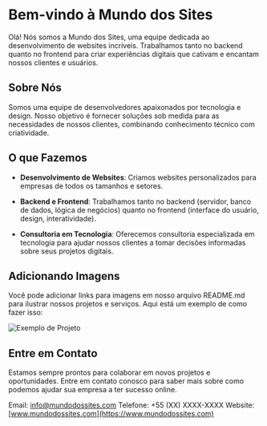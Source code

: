 # Bem-vindo à Mundo dos Sites

Olá! Nós somos a Mundo dos Sites, uma equipe dedicada ao desenvolvimento de websites incríveis. Trabalhamos tanto no backend quanto no frontend para criar experiências digitais que cativam e encantam nossos clientes e usuários.

## Sobre Nós

Somos uma equipe de desenvolvedores apaixonados por tecnologia e design. Nosso objetivo é fornecer soluções sob medida para as necessidades de nossos clientes, combinando conhecimento técnico com criatividade.

## O que Fazemos

- **Desenvolvimento de Websites**: Criamos websites personalizados para empresas de todos os tamanhos e setores.
  
- **Backend e Frontend**: Trabalhamos tanto no backend (servidor, banco de dados, lógica de negócios) quanto no frontend (interface do usuário, design, interatividade).

- **Consultoria em Tecnologia**: Oferecemos consultoria especializada em tecnologia para ajudar nossos clientes a tomar decisões informadas sobre seus projetos digitais.

## Adicionando Imagens

Você pode adicionar links para imagens em nosso arquivo README.md para ilustrar nossos projetos e serviços. Aqui está um exemplo de como fazer isso:

![Exemplo de Projeto](link_para_a_imagem)

## Entre em Contato

Estamos sempre prontos para colaborar em novos projetos e oportunidades. Entre em contato conosco para saber mais sobre como podemos ajudar sua empresa a ter sucesso online.

Email: info@mundodossites.com
Telefone: +55 (XX) XXXX-XXXX
Website: [www.mundodossites.com](https://www.mundodossites.com)
